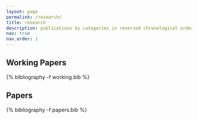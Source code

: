 ```yaml
---
layout: page
permalink: /research/
title: research
description: publications by categories in reversed chronological order. generated by jekyll-scholar.
nav: true
nav_order: 1
---
```

<!-- _pages/research.md -->
<div class="publications">

<h2>Working Papers</h2>
{% bibliography -f working.bib %}

<h2>Papers</h2>
{% bibliography -f papers.bib %}

</div>

